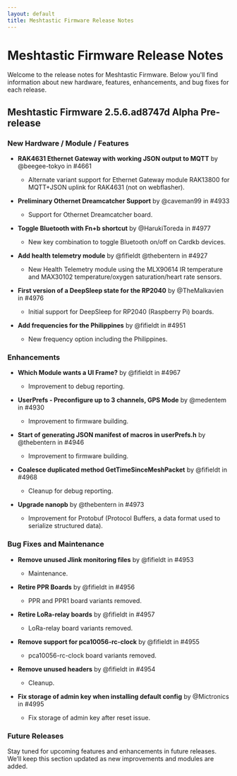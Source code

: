 ```yaml
---
layout: default
title: Meshtastic Firmware Release Notes
---
```


# Meshtastic Firmware Release Notes

Welcome to the release notes for Meshtastic Firmware. Below you'll find information about new hardware, features, enhancements, and bug fixes for each release.

## Meshtastic Firmware 2.5.6.ad8747d Alpha Pre-release

### New Hardware / Module / Features

- **RAK4631 Ethernet Gateway with working JSON output to MQTT** by @beegee-tokyo in #4661
  - Alternate variant support for Ethernet Gateway module RAK13800 for MQTT+JSON uplink for RAK4631 (not on webflasher).
  
- **Preliminary Othernet Dreamcatcher Support** by @caveman99 in #4933
  - Support for Othernet Dreamcatcher board.
  
- **Toggle Bluetooth with Fn+b shortcut** by @HarukiToreda in #4977
  - New key combination to toggle Bluetooth on/off on Cardkb devices.

- **Add health telemetry module** by @fifieldt @thebentern in #4927
  - New Health Telemetry module using the MLX90614 IR temperature and MAX30102 temperature/oxygen saturation/heart rate sensors.

- **First version of a DeepSleep state for the RP2040** by @TheMalkavien in #4976
  - Initial support for DeepSleep for RP2040 (Raspberry Pi) boards.

- **Add frequencies for the Philippines** by @fifieldt in #4951
  - New frequency option including the Philippines.

### Enhancements

- **Which Module wants a UI Frame?** by @fifieldt in #4967
  - Improvement to debug reporting.
  
- **UserPrefs - Preconfigure up to 3 channels, GPS Mode** by @medentem in #4930
  - Improvement to firmware building.

- **Start of generating JSON manifest of macros in userPrefs.h** by @thebentern in #4946
  - Improvement to firmware building.

- **Coalesce duplicated method GetTimeSinceMeshPacket** by @fifieldt in #4968
  - Cleanup for debug reporting.

- **Upgrade nanopb** by @thebentern in #4973
  - Improvement for Protobuf (Protocol Buffers, a data format used to serialize structured data).

### Bug Fixes and Maintenance

- **Remove unused Jlink monitoring files** by @fifieldt in #4953
  - Maintenance.

- **Retire PPR Boards** by @fifieldt in #4956
  - PPR and PPR1 board variants removed.

- **Retire LoRa-relay boards** by @fifieldt in #4957
  - LoRa-relay board variants removed.

- **Remove support for pca10056-rc-clock** by @fifieldt in #4955
  - pca10056-rc-clock board variants removed.

- **Remove unused headers** by @fifieldt in #4954
  - Cleanup.

- **Fix storage of admin key when installing default config** by @Mictronics in #4995
  - Fix storage of admin key after reset issue.

### Future Releases

Stay tuned for upcoming features and enhancements in future releases. We’ll keep this section updated as new improvements and modules are added.
